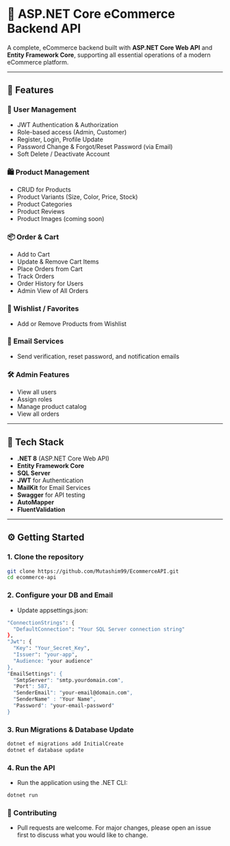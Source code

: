 # 🛒 ASP.NET Core eCommerce Backend API

A complete, eCommerce backend built with **ASP.NET Core Web API** and **Entity Framework Core**, supporting all essential operations of a modern eCommerce platform.

---

## 🚀 Features

### 👤 User Management
- JWT Authentication & Authorization
- Role-based access (Admin, Customer)
- Register, Login, Profile Update
- Password Change & Forgot/Reset Password (via Email)
- Soft Delete / Deactivate Account

### 🛍️ Product Management
- CRUD for Products
- Product Variants (Size, Color, Price, Stock)
- Product Categories
- Product Reviews
- Product Images (coming soon)

### 📦 Order & Cart
- Add to Cart
- Update & Remove Cart Items
- Place Orders from Cart
- Track Orders
- Order History for Users
- Admin View of All Orders

### 💖 Wishlist / Favorites
- Add or Remove Products from Wishlist

### 📧 Email Services
- Send verification, reset password, and notification emails

### 🛠 Admin Features
- View all users
- Assign roles
- Manage product catalog
- View all orders

---

## 🧰 Tech Stack

- **.NET 8** (ASP.NET Core Web API)
- **Entity Framework Core**
- **SQL Server**
- **JWT** for Authentication
- **MailKit** for Email Services
- **Swagger** for API testing
- **AutoMapper** 
- **FluentValidation**

---

## ⚙️ Getting Started

### 1. Clone the repository
```bash
git clone https://github.com/Mutashim99/EcommerceAPI.git
cd ecommerce-api
```
### 2. Configure your DB and Email
- Update appsettings.json:
```bash
"ConnectionStrings": {
  "DefaultConnection": "Your SQL Server connection string"
},
"Jwt": {
  "Key": "Your_Secret_Key",
  "Issuer": "your-app",
  "Audience: "your audience"
},
"EmailSettings": {
  "SmtpServer": "smtp.yourdomain.com",
  "Port": 587,
  "SenderEmail": "your-email@domain.com",
  "SenderName" : "Your Name",
  "Password": "your-email-password"
}
```

### 3. Run Migrations & Database Update
```bash
dotnet ef migrations add InitialCreate
dotnet ef database update
```

### 4. Run the API

- Run the application using the .NET CLI:

```bash
dotnet run
```

### 🤝 Contributing
- Pull requests are welcome. For major changes, please open an issue first to discuss what you would like to change.
